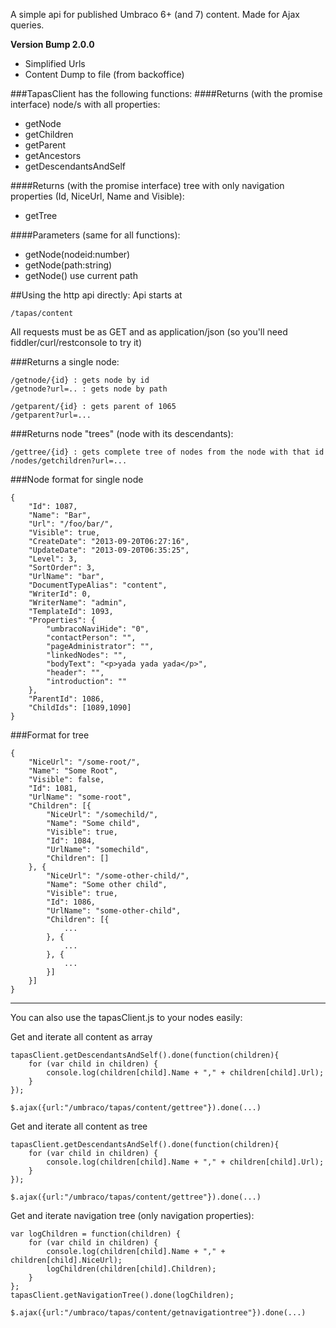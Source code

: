 A simple api for published Umbraco 6+ (and 7) content. Made for Ajax queries.

**Version Bump 2.0.0**
* Simplified Urls
* Content Dump to file (from backoffice)

###TapasClient has the following functions:
####Returns (with the promise interface) node/s with all properties:
* getNode
* getChildren
* getParent
* getAncestors
* getDescendantsAndSelf

####Returns (with the promise interface) tree with only navigation properties (Id, NiceUrl, Name and Visible):
* getTree

####Parameters (same for all functions):
* getNode(nodeid:number)
* getNode(path:string)
* getNode() use current path

##Using the http api directly:
Api starts at 

	/tapas/content

All requests must be as GET and as application/json (so you'll need fiddler/curl/restconsole to try it)

###Returns a single node:

	/getnode/{id} : gets node by id 
	/getnode?url=.. : gets node by path

	/getparent/{id} : gets parent of 1065
	/getparent?url=...

###Returns node "trees" (node with its descendants):

	/gettree/{id} : gets complete tree of nodes from the node with that id
	/nodes/getchildren?url=...

###Node format for single node

	{
		"Id": 1087,
		"Name": "Bar",
		"Url": "/foo/bar/",
		"Visible": true,
		"CreateDate": "2013-09-20T06:27:16",
		"UpdateDate": "2013-09-20T06:35:25",
		"Level": 3,
		"SortOrder": 3,
		"UrlName": "bar",
		"DocumentTypeAlias": "content",
		"WriterId": 0,
		"WriterName": "admin",
		"TemplateId": 1093,
		"Properties": {
			"umbracoNaviHide": "0",
			"contactPerson": "",
			"pageAdministrator": "",
			"linkedNodes": "",
			"bodyText": "<p>yada yada yada</p>",
			"header": "",
			"introduction": ""
		},
		"ParentId": 1086,
		"ChildIds": [1089,1090]
	}

###Format for tree

	{
		"NiceUrl": "/some-root/",
		"Name": "Some Root",
		"Visible": false,
		"Id": 1081,
		"UrlName": "some-root",
		"Children": [{
			"NiceUrl": "/somechild/",
			"Name": "Some child",
			"Visible": true,
			"Id": 1084,
			"UrlName": "somechild",
			"Children": []
		}, {
			"NiceUrl": "/some-other-child/",
			"Name": "Some other child",
			"Visible": true,
			"Id": 1086,
			"UrlName": "some-other-child",
			"Children": [{
				...
			}, {
				...
			}, {
				...
			}]
		}]
	}


---

You can also use the tapasClient.js to your nodes easily:

Get and iterate all content as array

	tapasClient.getDescendantsAndSelf().done(function(children){
		for (var child in children) {
			console.log(children[child].Name + "," + children[child].Url);
		}
	});

	$.ajax({url:"/umbraco/tapas/content/gettree"}).done(...)

Get and iterate all content as tree

	tapasClient.getDescendantsAndSelf().done(function(children){
		for (var child in children) {
			console.log(children[child].Name + "," + children[child].Url);
		}
	});

	$.ajax({url:"/umbraco/tapas/content/gettree"}).done(...)


Get and iterate navigation tree (only navigation properties):

    var logChildren = function(children) {
		for (var child in children) {
			console.log(children[child].Name + "," + children[child].NiceUrl);
			logChildren(children[child].Children);
		}
	};
	tapasClient.getNavigationTree().done(logChildren);

	$.ajax({url:"/umbraco/tapas/content/getnavigationtree"}).done(...)



